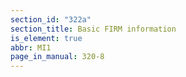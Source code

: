 ```yaml
---
section_id: "322a"
section_title: Basic FIRM information
is_element: true
abbr: MI1
page_in_manual: 320-8
---
```

